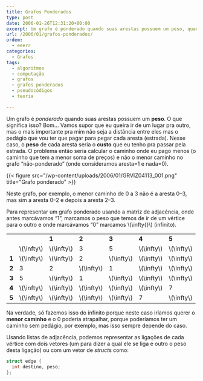 ```yaml
---
title: Grafos Ponderados
type: post
date: 2006-01-26T12:31:20+00:00
excerpt: Um grafo é ponderado quando suas arestas possuem um peso, quando há um custo para ir de um vértice a outro. Vamos ver como representar um grafo ponderado...
url: /2006/01/grafos-ponderados/
ordem:
  - eeerr
categories:
  - Grafos
tags:
  - algoritmos
  - computação
  - grafos
  - grafos ponderados
  - pseudocódigos
  - teoria

---
```

Um grafo é _ponderado_ quando suas arestas possuem um **peso**. O que significa isso? Bom… Vamos supor que eu queira ir de um lugar pra outro, mas o mais importante pra mim não seja a distância entre eles mas o pedágio que vou ter que pagar para pegar cada aresta (estrada). Nesse caso, o **peso** de cada aresta seria o **custo** que eu tenho pra passar pela estrada. O problema então seria calcular o caminho onde eu pago menos (o caminho que tem a menor soma de preços) e não o menor caminho no grafo “não-ponderado” (onde consideramos aresta=1 e nada=0).

{{< figure src="/wp-content/uploads/2006/01/GRVIZ04113_001.png" title="Grafo ponderado" >}}

Neste grafo, por exemplo, o menor caminho de 0 a 3 não é a aresta 0–3, mas sim a aresta 0–2 e depois a aresta 2–3.

Para representar um grafo ponderado usando a matriz de adjacência, onde antes marcávamos “1”, marcamos o peso que temos de ir de um vértice para o outro e onde marcávamos “0” marcamos \\(\infty{}\\) (infinito).

<table>
  <tr>
    <td>
    </td>
    <td>
      <strong></strong>
    </td>
    <td>
      <strong>1</strong>
    </td>
    <td>
      <strong>2</strong>
    </td>
    <td>
      <strong>3</strong>
    </td>
    <td>
      <strong>4</strong>
    </td>
    <td>
      <strong>5</strong>
    </td>
  </tr>
  <tr>
    <td>
      <strong></strong>
    </td>
    <td>
      \(\infty\)
    </td>
    <td>
      \(\infty\)
    </td>
    <td>
      3
    </td>
    <td>
      5
    </td>
    <td>
      \(\infty\)
    </td>
    <td>
      \(\infty\)
    </td>
  </tr>
  <tr>
    <td>
      <strong>1</strong>
    </td>
    <td>
      \(\infty\)
    </td>
    <td>
      \(\infty\)
    </td>
    <td>
      2
    </td>
    <td>
      \(\infty\)
    </td>
    <td>
      \(\infty\)
    </td>
    <td>
      \(\infty\)
    </td>
  </tr>
  <tr>
    <td>
      <strong>2</strong>
    </td>
    <td>
      3
    </td>
    <td>
      2
    </td>
    <td>
      \(\infty\)
    </td>
    <td>
      1
    </td>
    <td>
      \(\infty\)
    </td>
    <td>
      \(\infty\)
    </td>
  </tr>
  <tr>
    <td>
      <strong>3</strong>
    </td>
    <td>
      5
    </td>
    <td>
      \(\infty\)
    </td>
    <td>
      1
    </td>
    <td>
      \(\infty\)
    </td>
    <td>
      \(\infty\)
    </td>
    <td>
      \(\infty\)
    </td>
  </tr>
  <tr>
    <td>
      <strong>4</strong>
    </td>
    <td>
      \(\infty\)
    </td>
    <td>
      \(\infty\)
    </td>
    <td>
      \(\infty\)
    </td>
    <td>
      \(\infty\)
    </td>
    <td>
      \(\infty\)
    </td>
    <td>
      7
    </td>
  </tr>
  <tr>
    <td>
      <strong>5</strong>
    </td>
    <td>
      \(\infty\)
    </td>
    <td>
      \(\infty\)
    </td>
    <td>
      \(\infty\)
    </td>
    <td>
      \(\infty\)
    </td>
    <td>
      7
    </td>
    <td>
      \(\infty\)
    </td>
  </tr>
</table>

Na verdade, só fazemos isso do infinito porque neste caso iríamos querer o **menor caminho** e o 0 poderia atrapalhar, porque poderíamos ter um caminho sem pedágio, por exemplo, mas isso sempre depende do caso.

Usando listas de adjacência, podemos representar as ligações de cada vértice com dois vetores (um para dizer a qual ele se liga e outro o peso desta ligação) ou com um vetor de <em>struct</em>s como:

```cpp
struct edge {
  int destino, peso;
};
```

